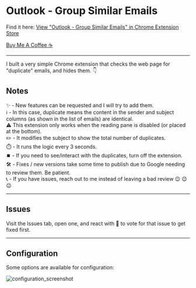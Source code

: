 # Outlook - Group Similar Emails

Find it here: [View "Outlook - Group Similar Emails" in Chrome Extension Store](https://chromewebstore.google.com/detail/outlook-group-similar-ema/iahhpiadcafgfoojcmnhbgmfgoejeopf)

[Buy Me A Coffee ☕](https://www.buymeacoffee.com/ianhalverson)

---

I built a very simple Chrome extension that checks the web page for "duplicate" emails, and hides them. :point_down:  
  
## Notes  
:sparkles: - New features can be requested and I will try to add them.  
:information_source: - In this case, duplicate means the content in the sender and subject columns (as shown in the list of emails) are identical.  
⚠️ This extension only works when the reading pane is disabled (or placed at the bottom).  
:pencil2: - It modifies the subject to show the total number of duplicates.  
:stopwatch: - It runs the logic every 3 seconds.  
⏹️ - If you need to see/interact with the duplicates, turn off the extension.  
:hammer_and_wrench: - Fixes / new versions take some time to publish due to Google needing to review them. Be patient.  
:telephone_receiver: - If you have issues, reach out to me instead of leaving a bad review :wink: :wink: :wink:  

---

## Issues 
Visit the Issues tab, open one, and react with 👀 to vote for that issue to get fixed first.

---

## Configuration  
Some options are available for configuration:  
  
![configuration_screenshot](https://github.com/IDHalverson/outlook-group-emails/assets/27778472/274e0a48-f7c2-4393-a7dd-98ccf72daec9)

